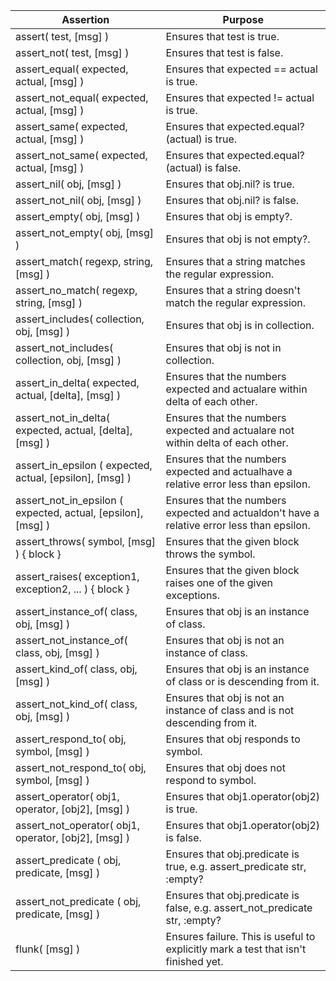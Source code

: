 | Assertion                                                    	| Purpose                                                                                    	|
|--------------------------------------------------------------	|--------------------------------------------------------------------------------------------	|
| assert( test, [msg] )                                        	| Ensures that test is true.                                                                 	|
| assert_not( test, [msg] )                                    	| Ensures that test is false.                                                                	|
| assert_equal( expected, actual, [msg] )                      	| Ensures that expected == actual is true.                                                   	|
| assert_not_equal( expected, actual, [msg] )                  	| Ensures that expected != actual is true.                                                   	|
| assert_same( expected, actual, [msg] )                       	| Ensures that expected.equal?(actual) is true.                                              	|
| assert_not_same( expected, actual, [msg] )                   	| Ensures that expected.equal?(actual) is false.                                             	|
| assert_nil( obj, [msg] )                                     	| Ensures that obj.nil? is true.                                                             	|
| assert_not_nil( obj, [msg] )                                 	| Ensures that obj.nil? is false.                                                            	|
| assert_empty( obj, [msg] )                                   	| Ensures that obj is empty?.                                                                	|
| assert_not_empty( obj, [msg] )                               	| Ensures that obj is not empty?.                                                            	|
| assert_match( regexp, string, [msg] )                        	| Ensures that a string matches the regular expression.                                      	|
| assert_no_match( regexp, string, [msg] )                     	| Ensures that a string doesn't match the regular expression.                                	|
| assert_includes( collection, obj, [msg] )                    	| Ensures that obj is in collection.                                                         	|
| assert_not_includes( collection, obj, [msg] )                	| Ensures that obj is not in collection.                                                     	|
| assert_in_delta( expected, actual, [delta], [msg] )          	| Ensures that the numbers expected and actualare within delta of each other.                	|
| assert_not_in_delta( expected, actual, [delta], [msg] )      	| Ensures that the numbers expected and actualare not within delta of each other.            	|
| assert_in_epsilon ( expected, actual, [epsilon], [msg] )     	| Ensures that the numbers expected and actualhave a relative error less than epsilon.       	|
| assert_not_in_epsilon ( expected, actual, [epsilon], [msg] ) 	| Ensures that the numbers expected and actualdon't have a relative error less than epsilon. 	|
| assert_throws( symbol, [msg] ) { block }                     	| Ensures that the given block throws the symbol.                                            	|
| assert_raises( exception1, exception2, ... ) { block }       	| Ensures that the given block raises one of the given exceptions.                           	|
| assert_instance_of( class, obj, [msg] )                      	| Ensures that obj is an instance of class.                                                  	|
| assert_not_instance_of( class, obj, [msg] )                  	| Ensures that obj is not an instance of class.                                              	|
| assert_kind_of( class, obj, [msg] )                          	| Ensures that obj is an instance of class or is descending from it.                         	|
| assert_not_kind_of( class, obj, [msg] )                      	| Ensures that obj is not an instance of class and is not descending from it.                	|
| assert_respond_to( obj, symbol, [msg] )                      	| Ensures that obj responds to symbol.                                                       	|
| assert_not_respond_to( obj, symbol, [msg] )                  	| Ensures that obj does not respond to symbol.                                               	|
| assert_operator( obj1, operator, [obj2], [msg] )             	| Ensures that obj1.operator(obj2) is true.                                                  	|
| assert_not_operator( obj1, operator, [obj2], [msg] )         	| Ensures that obj1.operator(obj2) is false.                                                 	|
| assert_predicate ( obj, predicate, [msg] )                   	| Ensures that obj.predicate is true, e.g. assert_predicate str, :empty?                     	|
| assert_not_predicate ( obj, predicate, [msg] )               	| Ensures that obj.predicate is false, e.g. assert_not_predicate str, :empty?                	|
| flunk( [msg] )                                               	| Ensures failure. This is useful to explicitly mark a test that isn't finished yet.         	|
